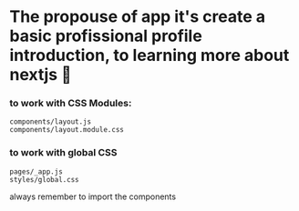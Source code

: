 # The propouse of app it's create a basic profissional profile introduction, to learning more about nextjs 🎃

### to work with CSS Modules:
    components/layout.js
    components/layout.module.css

### to work with global CSS
    pages/_app.js
    styles/global.css

always remember to import the components



